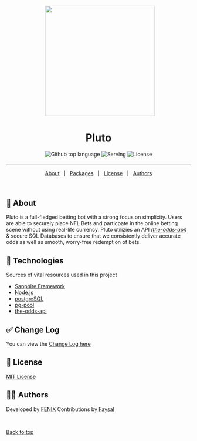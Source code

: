 <div align="center" id="top"> 
  <!-- <img src="https://www.legalsportsbetting.com/wp-content/uploads/2019/04/nba-1.jpg" alt="NBAC LOGO" /> -->

&#xa0;
<img src="https://i.imgur.com/CupFfgB.png" width="300">

</div>
<h1 align="center">Pluto</h1>
<p align="center">
  <img alt="Github top language" src="https://img.shields.io/github/languages/top/fearandesire/Pluto-Betting-Bot?color=green">
  <img alt="Serving" src="https://img.shields.io/badge/Serving Users-203.948-blue">
  <img alt="License" src="https://img.shields.io/github/license/fearandesire/Hercules">

</p>

<!-- <p align="center">
  <img alt="Github top language" src="https://img.shields.io/github/languages/top/fearandesire/Hercules?color=green">

  <img alt="NBAC Discord Online Users" src="https://img.shields.io/discord/555171631539028000?color=blue&label=NBAC%20Online%20Users">

  <img alt="License" src="https://img.shields.io/github/license/fearandesire/Hercules">

  <!-- <img alt="Github issues" src="https://img.shields.io/github/issues/fearandesire/src?color=56BEB8" /> -->

  <!-- <img alt="Github forks" src="https://img.shields.io/github/forks/fearandesire/src?color=56BEB8" /> -->

  <!-- <img alt="Github stars" src="https://img.shields.io/github/stars/fearandesire/src?color=56BEB8" /> -->
<!-- </p>
-->

<h4 align="center">

</h4>

<hr>

<p align="center">
  <a href="https://github.com/fearandesire/Pluto-Betting-Bot/blob/main/About.md">About</a> &#xa0; | &#xa0; 
  <a href="#rocket-technologies">Packages</a> &#xa0; | &#xa0;
  <a href="#memo-license">License</a> &#xa0; | &#xa0;
  <a href="#scientist-authors">Authors</a>
</p>

<br>

## :dart: About

Pluto is a full-fledged betting bot with a strong focus on simplicity. Users are able to securely place NFL Bets and particpate in the online betting scene without using real-life currency. Pluto utilizies an API _([the-odds-api](the-odds-api.com/))_ & secure SQL Databases to ensure that we consistently deliver accurate odds as well as smooth, worry-free redemption of bets.

## :rocket: Technologies

Sources of vital resources used in this project

- [Sapphire Framework](https://github.com/sapphiredev/framework)
- [Node.js](https://nodejs.org/en/)
- [postgreSQL](https://www.postgresql.org)
- [pg-pool](https://www.npmjs.com/package/pg-pool)
- [the-odds-api](the-odds-api.com/)

## :white_check_mark: Change Log

You can view the [Change Log here](ChangeLog.md)

## :memo: License

[MIT License](LICENSE)

## :scientist: Authors

Developed by [FENIX](https://github.com/fearandesire)
Contributions by [Faysal](https://github.com/Faysal19999)

&#xa0;

<a href="#top">Back to top</a>
